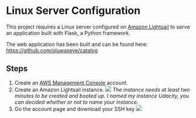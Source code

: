 # Linux Server Configuration

This project requires a Linux server configured on [Amazon Lightsail](https://aws.amazon.com/lightsail) to serve an application built with Flask, a Python framework.

The web application has been built and can be found here: https://github.com/oluwaseye/catalog

## Steps

1.  Create an [AWS Management Console](https://aws.amazon.com/console/) account. 
2.   Create an Amazon Lightsail instance.
![](https://i.ibb.co/SvSYChB/instance.png)
*The instance needs at least two minutes to be created and booted up. I named my instance Udacity, you can decided whether or not to name your instance.*
3. Go the account page and download your SSH key
![](https://i.ibb.co/KrVrszQ/instance1.png)